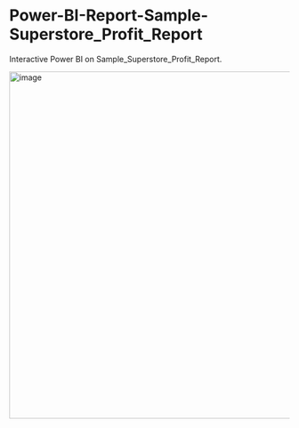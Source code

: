 # Power-BI-Report-Sample-Superstore_Profit_Report
Interactive Power BI on Sample_Superstore_Profit_Report. 


<img width="624" alt="image" src="https://github.com/simran971/Power-BI-Report-Sample-Superstore_Profit_Report/assets/115936849/1bb6d0b6-06ce-4f15-8266-6a01a9cb1853">

